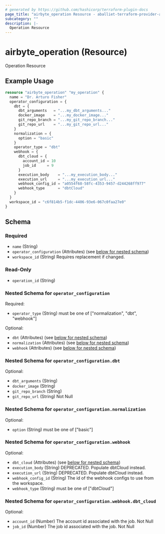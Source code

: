 ```yaml
---
# generated by https://github.com/hashicorp/terraform-plugin-docs
page_title: "airbyte_operation Resource - aballiet-terraform-provider-airbyte-oss"
subcategory: ""
description: |-
  Operation Resource
---
```


# airbyte_operation (Resource)

Operation Resource

## Example Usage

```terraform
resource "airbyte_operation" "my_operation" {
  name = "Dr. Arturo Fisher"
  operator_configuration = {
    dbt = {
      dbt_arguments   = "...my_dbt_arguments..."
      docker_image    = "...my_docker_image..."
      git_repo_branch = "...my_git_repo_branch..."
      git_repo_url    = "...my_git_repo_url..."
    }
    normalization = {
      option = "basic"
    }
    operator_type = "dbt"
    webhook = {
      dbt_cloud = {
        account_id = 10
        job_id     = 9
      }
      execution_body    = "...my_execution_body..."
      execution_url     = "...my_execution_url..."
      webhook_config_id = "a0554f68-58fc-4353-9457-d244268ff977"
      webhook_type      = "dbtCloud"
    }
  }
  workspace_id = "c6f814b5-f1dc-4406-93e6-067c0faa27e0"
}
```

<!-- schema generated by tfplugindocs -->
## Schema

### Required

- `name` (String)
- `operator_configuration` (Attributes) (see [below for nested schema](#nestedatt--operator_configuration))
- `workspace_id` (String) Requires replacement if changed.

### Read-Only

- `operation_id` (String)

<a id="nestedatt--operator_configuration"></a>
### Nested Schema for `operator_configuration`

Required:

- `operator_type` (String) must be one of ["normalization", "dbt", "webhook"]

Optional:

- `dbt` (Attributes) (see [below for nested schema](#nestedatt--operator_configuration--dbt))
- `normalization` (Attributes) (see [below for nested schema](#nestedatt--operator_configuration--normalization))
- `webhook` (Attributes) (see [below for nested schema](#nestedatt--operator_configuration--webhook))

<a id="nestedatt--operator_configuration--dbt"></a>
### Nested Schema for `operator_configuration.dbt`

Optional:

- `dbt_arguments` (String)
- `docker_image` (String)
- `git_repo_branch` (String)
- `git_repo_url` (String) Not Null


<a id="nestedatt--operator_configuration--normalization"></a>
### Nested Schema for `operator_configuration.normalization`

Optional:

- `option` (String) must be one of ["basic"]


<a id="nestedatt--operator_configuration--webhook"></a>
### Nested Schema for `operator_configuration.webhook`

Optional:

- `dbt_cloud` (Attributes) (see [below for nested schema](#nestedatt--operator_configuration--webhook--dbt_cloud))
- `execution_body` (String) DEPRECATED. Populate dbtCloud instead.
- `execution_url` (String) DEPRECATED. Populate dbtCloud instead.
- `webhook_config_id` (String) The id of the webhook configs to use from the workspace.
- `webhook_type` (String) must be one of ["dbtCloud"]

<a id="nestedatt--operator_configuration--webhook--dbt_cloud"></a>
### Nested Schema for `operator_configuration.webhook.dbt_cloud`

Optional:

- `account_id` (Number) The account id associated with the job. Not Null
- `job_id` (Number) The job id associated with the job. Not Null


